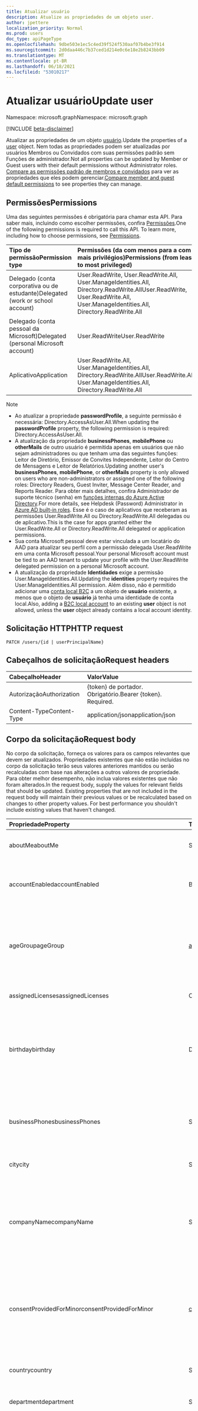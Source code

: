 ```yaml
---
title: Atualizar usuário
description: Atualize as propriedades de um objeto user.
author: jpettere
localization_priority: Normal
ms.prod: users
doc_type: apiPageType
ms.openlocfilehash: 9dbe503e1ec5c4ed39f524f530aaf07b4be3f914
ms.sourcegitcommit: 2d0daa446c7b37ced1d214e0c6e18e2b8243bb09
ms.translationtype: MT
ms.contentlocale: pt-BR
ms.lasthandoff: 06/18/2021
ms.locfileid: "53010217"
---
```

# <a name="update-user"></a><span data-ttu-id="6482c-103">Atualizar usuário</span><span class="sxs-lookup"><span data-stu-id="6482c-103">Update user</span></span>

<span data-ttu-id="6482c-104">Namespace: microsoft.graph</span><span class="sxs-lookup"><span data-stu-id="6482c-104">Namespace: microsoft.graph</span></span>

[!INCLUDE [beta-disclaimer](../../includes/beta-disclaimer.md)]

<span data-ttu-id="6482c-105">Atualizar as propriedades de um objeto [usuário](../resources/user.md).</span><span class="sxs-lookup"><span data-stu-id="6482c-105">Update the properties of a [user](../resources/user.md) object.</span></span> <span data-ttu-id="6482c-106">Nem todas as propriedades podem ser atualizadas por usuários Membros ou Convidados com suas permissões padrão sem Funções de administrador.</span><span class="sxs-lookup"><span data-stu-id="6482c-106">Not all properties can be updated by Member or Guest users with their default permissions without Administrator roles.</span></span> <span data-ttu-id="6482c-107">[Compare as permissões padrão de membros e convidados](/azure/active-directory/fundamentals/users-default-permissions#compare-member-and-guest-default-permissions) para ver as propriedades que eles podem gerenciar.</span><span class="sxs-lookup"><span data-stu-id="6482c-107">[Compare member and guest default permissions](/azure/active-directory/fundamentals/users-default-permissions#compare-member-and-guest-default-permissions) to see properties they can manage.</span></span>

## <a name="permissions"></a><span data-ttu-id="6482c-108">Permissões</span><span class="sxs-lookup"><span data-stu-id="6482c-108">Permissions</span></span>
<span data-ttu-id="6482c-p102">Uma das seguintes permissões é obrigatória para chamar esta API. Para saber mais, incluindo como escolher permissões, confira [Permissões](/graph/permissions-reference).</span><span class="sxs-lookup"><span data-stu-id="6482c-p102">One of the following permissions is required to call this API. To learn more, including how to choose permissions, see [Permissions](/graph/permissions-reference).</span></span>

|<span data-ttu-id="6482c-111">Tipo de permissão</span><span class="sxs-lookup"><span data-stu-id="6482c-111">Permission type</span></span>      | <span data-ttu-id="6482c-112">Permissões (da com menos para a com mais privilégios)</span><span class="sxs-lookup"><span data-stu-id="6482c-112">Permissions (from least to most privileged)</span></span>              |
|:--------------------|:---------------------------------------------------------|
|<span data-ttu-id="6482c-113">Delegado (conta corporativa ou de estudante)</span><span class="sxs-lookup"><span data-stu-id="6482c-113">Delegated (work or school account)</span></span> | <span data-ttu-id="6482c-114">User.ReadWrite, User.ReadWrite.All, User.ManageIdentities.All, Directory.ReadWrite.All</span><span class="sxs-lookup"><span data-stu-id="6482c-114">User.ReadWrite, User.ReadWrite.All, User.ManageIdentities.All, Directory.ReadWrite.All</span></span>    |
|<span data-ttu-id="6482c-115">Delegado (conta pessoal da Microsoft)</span><span class="sxs-lookup"><span data-stu-id="6482c-115">Delegated (personal Microsoft account)</span></span> | <span data-ttu-id="6482c-116">User.ReadWrite</span><span class="sxs-lookup"><span data-stu-id="6482c-116">User.ReadWrite</span></span>    |
|<span data-ttu-id="6482c-117">Aplicativo</span><span class="sxs-lookup"><span data-stu-id="6482c-117">Application</span></span> | <span data-ttu-id="6482c-118">User.ReadWrite.All, User.ManageIdentities.All, Directory.ReadWrite.All</span><span class="sxs-lookup"><span data-stu-id="6482c-118">User.ReadWrite.All, User.ManageIdentities.All, Directory.ReadWrite.All</span></span> |

>[!NOTE]
> - <span data-ttu-id="6482c-119">Ao atualizar a propriedade **passwordProfile**, a seguinte permissão é necessária: Directory.AccessAsUser.All.</span><span class="sxs-lookup"><span data-stu-id="6482c-119">When updating the **passwordProfile** property, the following permission is required: Directory.AccessAsUser.All.</span></span>
> - <span data-ttu-id="6482c-120">A atualização da propriedade **businessPhones**, **mobilePhone** ou **otherMails** de outro usuário é permitida apenas em usuários que não sejam administradores ou que tenham uma das seguintes funções: Leitor de Diretório, Emissor de Convites Independente, Leitor do Centro de Mensagens e Leitor de Relatórios.</span><span class="sxs-lookup"><span data-stu-id="6482c-120">Updating another user's **businessPhones**, **mobilePhone**, or **otherMails** property is only allowed on users who are non-administrators or assigned one of the following roles: Directory Readers, Guest Inviter, Message Center Reader, and Reports Reader.</span></span> <span data-ttu-id="6482c-121">Para obter mais detalhes, confira Administrador de suporte técnico (senha) em [funções internas do Azure Active Directory](/azure/active-directory/roles/permissions-reference).</span><span class="sxs-lookup"><span data-stu-id="6482c-121">For more details, see Helpdesk (Password) Administrator in [Azure AD built-in roles](/azure/active-directory/roles/permissions-reference).</span></span>  <span data-ttu-id="6482c-122">Esse é o caso de aplicativos que receberam as permissões User.ReadWrite.All ou Directory.ReadWrite.All delegadas ou de aplicativo.</span><span class="sxs-lookup"><span data-stu-id="6482c-122">This is the case for apps granted either the User.ReadWrite.All or Directory.ReadWrite.All delegated or application permissions.</span></span>
> - <span data-ttu-id="6482c-123">Sua conta Microsoft pessoal deve estar vinculada a um locatário do AAD para atualizar seu perfil com a permissão delegada User.ReadWrite em uma conta Microsoft pessoal.</span><span class="sxs-lookup"><span data-stu-id="6482c-123">Your personal Microsoft account must be tied to an AAD tenant to update your profile with the User.ReadWrite delegated permission on a personal Microsoft account.</span></span>
> - <span data-ttu-id="6482c-124">A atualização da propriedade **Identidades** exige a permissão User.ManageIdentities.All.</span><span class="sxs-lookup"><span data-stu-id="6482c-124">Updating the **identities** property requires the User.ManageIdentities.All permission.</span></span> <span data-ttu-id="6482c-125">Além disso, não é permitido adicionar uma [conta local B2C](../resources/objectidentity.md) a um objeto de **usuário** existente, a menos que o objeto de **usuário** já tenha uma identidade de conta local.</span><span class="sxs-lookup"><span data-stu-id="6482c-125">Also, adding a [B2C local account](../resources/objectidentity.md) to an existing **user** object is not allowed, unless the **user** object already contains a local account identity.</span></span>

## <a name="http-request"></a><span data-ttu-id="6482c-126">Solicitação HTTP</span><span class="sxs-lookup"><span data-stu-id="6482c-126">HTTP request</span></span>
<!-- { "blockType": "ignored" } -->
```http
PATCH /users/{id | userPrincipalName}
```

## <a name="request-headers"></a><span data-ttu-id="6482c-127">Cabeçalhos de solicitação</span><span class="sxs-lookup"><span data-stu-id="6482c-127">Request headers</span></span>
| <span data-ttu-id="6482c-128">Cabeçalho</span><span class="sxs-lookup"><span data-stu-id="6482c-128">Header</span></span>       | <span data-ttu-id="6482c-129">Valor</span><span class="sxs-lookup"><span data-stu-id="6482c-129">Value</span></span>|
|:-----------|:------|
| <span data-ttu-id="6482c-130">Autorização</span><span class="sxs-lookup"><span data-stu-id="6482c-130">Authorization</span></span>  | <span data-ttu-id="6482c-p105">{token} de portador. Obrigatório.</span><span class="sxs-lookup"><span data-stu-id="6482c-p105">Bearer {token}. Required.</span></span>  |
| <span data-ttu-id="6482c-133">Content-Type</span><span class="sxs-lookup"><span data-stu-id="6482c-133">Content-Type</span></span>  | <span data-ttu-id="6482c-134">application/json</span><span class="sxs-lookup"><span data-stu-id="6482c-134">application/json</span></span>  |

## <a name="request-body"></a><span data-ttu-id="6482c-135">Corpo da solicitação</span><span class="sxs-lookup"><span data-stu-id="6482c-135">Request body</span></span>
<span data-ttu-id="6482c-p106">No corpo da solicitação, forneça os valores para os campos relevantes que devem ser atualizados. Propriedades existentes que não estão incluídas no corpo da solicitação terão seus valores anteriores mantidos ou serão recalculadas com base nas alterações a outros valores de propriedade. Para obter melhor desempenho, não inclua valores existentes que não foram alterados.</span><span class="sxs-lookup"><span data-stu-id="6482c-p106">In the request body, supply the values for relevant fields that should be updated. Existing properties that are not included in the request body will maintain their previous values or be recalculated based on changes to other property values. For best performance you shouldn't include existing values that haven't changed.</span></span>

| <span data-ttu-id="6482c-139">Propriedade</span><span class="sxs-lookup"><span data-stu-id="6482c-139">Property</span></span>     | <span data-ttu-id="6482c-140">Tipo</span><span class="sxs-lookup"><span data-stu-id="6482c-140">Type</span></span>   |<span data-ttu-id="6482c-141">Descrição</span><span class="sxs-lookup"><span data-stu-id="6482c-141">Description</span></span>|
|:---------------|:--------|:----------|
|<span data-ttu-id="6482c-142">aboutMe</span><span class="sxs-lookup"><span data-stu-id="6482c-142">aboutMe</span></span>|<span data-ttu-id="6482c-143">String</span><span class="sxs-lookup"><span data-stu-id="6482c-143">String</span></span>|<span data-ttu-id="6482c-144">Um campo de entrada de texto em forma livre para o usuário se descrever.</span><span class="sxs-lookup"><span data-stu-id="6482c-144">A freeform text entry field for the user to describe themselves.</span></span>|
|<span data-ttu-id="6482c-145">accountEnabled</span><span class="sxs-lookup"><span data-stu-id="6482c-145">accountEnabled</span></span>|<span data-ttu-id="6482c-146">Boolean</span><span class="sxs-lookup"><span data-stu-id="6482c-146">Boolean</span></span>| <span data-ttu-id="6482c-147">**true** se a conta estiver habilitada; caso contrário, **false**.</span><span class="sxs-lookup"><span data-stu-id="6482c-147">**true** if the account is enabled; otherwise, **false**.</span></span> <span data-ttu-id="6482c-148">Essa propriedade é obrigatória quando um usuário é criado.</span><span class="sxs-lookup"><span data-stu-id="6482c-148">This property is required when a user is created.</span></span>    |
| <span data-ttu-id="6482c-149">ageGroup</span><span class="sxs-lookup"><span data-stu-id="6482c-149">ageGroup</span></span> | [<span data-ttu-id="6482c-150">ageGroup</span><span class="sxs-lookup"><span data-stu-id="6482c-150">ageGroup</span></span>](../resources/user.md#agegroup-values) | <span data-ttu-id="6482c-151">Define a faixa etária do usuário.</span><span class="sxs-lookup"><span data-stu-id="6482c-151">Sets the age group of the user.</span></span> <span data-ttu-id="6482c-152">Valores permitidos: `null`, `minor`, `notAdult` e `adult`.</span><span class="sxs-lookup"><span data-stu-id="6482c-152">Allowed values: `null`, `minor`, `notAdult` and `adult`.</span></span> <span data-ttu-id="6482c-153">Confira as [definições de propriedades da faixa etária legal](../resources/user.md#legal-age-group-property-definitions) para obter mais informações.</span><span class="sxs-lookup"><span data-stu-id="6482c-153">Refer to the [legal age group property definitions](../resources/user.md#legal-age-group-property-definitions) for further information.</span></span> |
|<span data-ttu-id="6482c-154">assignedLicenses</span><span class="sxs-lookup"><span data-stu-id="6482c-154">assignedLicenses</span></span>|<span data-ttu-id="6482c-155">Coleção [assignedLicense](../resources/assignedlicense.md)</span><span class="sxs-lookup"><span data-stu-id="6482c-155">[assignedLicense](../resources/assignedlicense.md) collection</span></span>|<span data-ttu-id="6482c-p109">As licenças que são atribuídas ao usuário. Não anulável.</span><span class="sxs-lookup"><span data-stu-id="6482c-p109">The licenses that are assigned to the user. Not nullable.</span></span>            |
|<span data-ttu-id="6482c-158">birthday</span><span class="sxs-lookup"><span data-stu-id="6482c-158">birthday</span></span>|<span data-ttu-id="6482c-159">DateTimeOffset</span><span class="sxs-lookup"><span data-stu-id="6482c-159">DateTimeOffset</span></span>|<span data-ttu-id="6482c-160">O aniversário do usuário.</span><span class="sxs-lookup"><span data-stu-id="6482c-160">The birthday of the user.</span></span> <span data-ttu-id="6482c-161">O tipo Timestamp representa informações de data e hora usando o formato ISO 8601 e está sempre no horário UTC.</span><span class="sxs-lookup"><span data-stu-id="6482c-161">The Timestamp type represents date and time information using ISO 8601 format and is always in UTC time.</span></span> <span data-ttu-id="6482c-162">Por exemplo, meia-noite UTC em 1 de janeiro de 2014 é `2014-01-01T00:00:00Z`</span><span class="sxs-lookup"><span data-stu-id="6482c-162">For example, midnight UTC on Jan 1, 2014 is `2014-01-01T00:00:00Z`</span></span>|
|<span data-ttu-id="6482c-163">businessPhones</span><span class="sxs-lookup"><span data-stu-id="6482c-163">businessPhones</span></span>| <span data-ttu-id="6482c-164">String collection</span><span class="sxs-lookup"><span data-stu-id="6482c-164">String collection</span></span> | <span data-ttu-id="6482c-p111">Números de telefone para o usuário. OBSERVAÇÃO: Embora isso seja uma coleção de cadeias de caracteres, somente um número pode ser definido para essa propriedade.</span><span class="sxs-lookup"><span data-stu-id="6482c-p111">The telephone numbers for the user. NOTE: Although this is a string collection, only one number can be set for this property.</span></span>|
|<span data-ttu-id="6482c-167">city</span><span class="sxs-lookup"><span data-stu-id="6482c-167">city</span></span>|<span data-ttu-id="6482c-168">String</span><span class="sxs-lookup"><span data-stu-id="6482c-168">String</span></span>|<span data-ttu-id="6482c-169">A cidade em que o usuário está localizado.</span><span class="sxs-lookup"><span data-stu-id="6482c-169">The city in which the user is located.</span></span>|
| <span data-ttu-id="6482c-170">companyName</span><span class="sxs-lookup"><span data-stu-id="6482c-170">companyName</span></span> | <span data-ttu-id="6482c-171">String</span><span class="sxs-lookup"><span data-stu-id="6482c-171">String</span></span> | <span data-ttu-id="6482c-172">O nome da empresa em que o usuário está associado.</span><span class="sxs-lookup"><span data-stu-id="6482c-172">The company name which the user is associated.</span></span> <span data-ttu-id="6482c-173">Essa propriedade pode ser útil para descrever a empresa de onde procede um usuário externo.</span><span class="sxs-lookup"><span data-stu-id="6482c-173">This property can be useful for describing the company that an external user comes from.</span></span> <span data-ttu-id="6482c-174">O comprimento máximo do nome da empresa é 64 caracteres.</span><span class="sxs-lookup"><span data-stu-id="6482c-174">The maximum length of the company name is 64 characters.</span></span> |
| <span data-ttu-id="6482c-175">consentProvidedForMinor</span><span class="sxs-lookup"><span data-stu-id="6482c-175">consentProvidedForMinor</span></span> | [<span data-ttu-id="6482c-176">consentProvidedForMinor</span><span class="sxs-lookup"><span data-stu-id="6482c-176">consentProvidedForMinor</span></span>](../resources/user.md#consentprovidedforminor-values) | <span data-ttu-id="6482c-177">Define se o consentimento foi obtido para menores.</span><span class="sxs-lookup"><span data-stu-id="6482c-177">Sets whether consent has been obtained for minors.</span></span> <span data-ttu-id="6482c-178">Valores permitidos: `null`, `granted`, `denied` e `notRequired`.</span><span class="sxs-lookup"><span data-stu-id="6482c-178">Allowed values: `null`, `granted`, `denied` and `notRequired`.</span></span> <span data-ttu-id="6482c-179">Confira as [definições de propriedades da faixa etária legal](../resources/user.md#legal-age-group-property-definitions) para obter mais informações.</span><span class="sxs-lookup"><span data-stu-id="6482c-179">Refer to the [legal age group property definitions](../resources/user.md#legal-age-group-property-definitions) for further information.</span></span> |
|<span data-ttu-id="6482c-180">country</span><span class="sxs-lookup"><span data-stu-id="6482c-180">country</span></span>|<span data-ttu-id="6482c-181">String</span><span class="sxs-lookup"><span data-stu-id="6482c-181">String</span></span>|<span data-ttu-id="6482c-182">País/região em que o usuário está localizado. Por exemplo, "EUA" ou "Reino Unido".</span><span class="sxs-lookup"><span data-stu-id="6482c-182">The country/region in which the user is located; for example, “US” or “UK”.</span></span>|
|<span data-ttu-id="6482c-183">department</span><span class="sxs-lookup"><span data-stu-id="6482c-183">department</span></span>|<span data-ttu-id="6482c-184">String</span><span class="sxs-lookup"><span data-stu-id="6482c-184">String</span></span>|<span data-ttu-id="6482c-185">O nome do departamento no qual o usuário trabalha.</span><span class="sxs-lookup"><span data-stu-id="6482c-185">The name for the department in which the user works.</span></span>|
|<span data-ttu-id="6482c-186">displayName</span><span class="sxs-lookup"><span data-stu-id="6482c-186">displayName</span></span>|<span data-ttu-id="6482c-187">String</span><span class="sxs-lookup"><span data-stu-id="6482c-187">String</span></span>|<span data-ttu-id="6482c-188">O nome exibido para o usuário no catálogo de endereços.</span><span class="sxs-lookup"><span data-stu-id="6482c-188">The name displayed in the address book for the user.</span></span> <span data-ttu-id="6482c-189">É geralmente a combinação do nome, da inicial do meio e do sobrenome do usuário.</span><span class="sxs-lookup"><span data-stu-id="6482c-189">This is usually the combination of the user's first name, middle initial and last name.</span></span> <span data-ttu-id="6482c-190">Essa propriedade é obrigatória quando um usuário é criado e não pode ser apagado durante atualizações.</span><span class="sxs-lookup"><span data-stu-id="6482c-190">This property is required when a user is created and it cannot be cleared during updates.</span></span> <span data-ttu-id="6482c-191">Oferece suporte para `$filter` e `$orderby`.</span><span class="sxs-lookup"><span data-stu-id="6482c-191">Supports `$filter` and `$orderby`.</span></span>|
|<span data-ttu-id="6482c-192">employeeId</span><span class="sxs-lookup"><span data-stu-id="6482c-192">employeeId</span></span>|<span data-ttu-id="6482c-193">String</span><span class="sxs-lookup"><span data-stu-id="6482c-193">String</span></span>|<span data-ttu-id="6482c-194">O identificador de funcionário atribuído ao usuário pela organização.</span><span class="sxs-lookup"><span data-stu-id="6482c-194">The employee identifier assigned to the user by the organization.</span></span>|
| <span data-ttu-id="6482c-195">employeeType</span><span class="sxs-lookup"><span data-stu-id="6482c-195">employeeType</span></span> | <span data-ttu-id="6482c-196">String</span><span class="sxs-lookup"><span data-stu-id="6482c-196">String</span></span> | <span data-ttu-id="6482c-197">Captura o tipo de trabalhador corporativo.</span><span class="sxs-lookup"><span data-stu-id="6482c-197">Captures enterprise worker type.</span></span> <span data-ttu-id="6482c-198">Por exemplo, `Employee`, `Contractor`, `Consultant` ou `Vendor`.</span><span class="sxs-lookup"><span data-stu-id="6482c-198">For example, `Employee`, `Contractor`, `Consultant`, or `Vendor`.</span></span> <span data-ttu-id="6482c-199">Retornado apenas em `$select`.</span><span class="sxs-lookup"><span data-stu-id="6482c-199">Returned only on `$select`.</span></span> <span data-ttu-id="6482c-200">Suporta o `$filter` com o `eq` operador.</span><span class="sxs-lookup"><span data-stu-id="6482c-200">Supports `$filter` with the `eq` operator.</span></span>|
|<span data-ttu-id="6482c-201">givenName</span><span class="sxs-lookup"><span data-stu-id="6482c-201">givenName</span></span>|<span data-ttu-id="6482c-202">String</span><span class="sxs-lookup"><span data-stu-id="6482c-202">String</span></span>|<span data-ttu-id="6482c-203">O nome fornecido (nome) do usuário.</span><span class="sxs-lookup"><span data-stu-id="6482c-203">The given name (first name) of the user.</span></span>|
|<span data-ttu-id="6482c-204">hireDate</span><span class="sxs-lookup"><span data-stu-id="6482c-204">hireDate</span></span>|<span data-ttu-id="6482c-205">DateTimeOffset</span><span class="sxs-lookup"><span data-stu-id="6482c-205">DateTimeOffset</span></span>|<span data-ttu-id="6482c-206">A data de contratação do usuário.</span><span class="sxs-lookup"><span data-stu-id="6482c-206">The hire date of the user.</span></span> <span data-ttu-id="6482c-207">O tipo Timestamp representa informações de data e hora usando o formato ISO 8601 e está sempre no horário UTC.</span><span class="sxs-lookup"><span data-stu-id="6482c-207">The Timestamp type represents date and time information using ISO 8601 format and is always in UTC time.</span></span> <span data-ttu-id="6482c-208">Por exemplo, meia-noite UTC em 1 de janeiro de 2014 é `2014-01-01T00:00:00Z`</span><span class="sxs-lookup"><span data-stu-id="6482c-208">For example, midnight UTC on Jan 1, 2014 is `2014-01-01T00:00:00Z`</span></span>|
|<span data-ttu-id="6482c-209">Identidades</span><span class="sxs-lookup"><span data-stu-id="6482c-209">identities</span></span>|<span data-ttu-id="6482c-210">Coleção [objectIdentity](../resources/objectidentity.md)</span><span class="sxs-lookup"><span data-stu-id="6482c-210">[objectIdentity](../resources/objectidentity.md) collection</span></span>| <span data-ttu-id="6482c-211">Representa as identidades que podem ser usadas para entrar nesta conta de usuário.</span><span class="sxs-lookup"><span data-stu-id="6482c-211">Represents the identities that can be used to sign in to this user account.</span></span> <span data-ttu-id="6482c-212">Uma identidade pode ser fornecida pela Microsoft, por organizações ou por provedores de identidade social, como o Facebook, Google e Microsoft, e está vinculada a uma conta de usuário.</span><span class="sxs-lookup"><span data-stu-id="6482c-212">An identity can be provided by Microsoft, by organizations, or by social identity providers such as Facebook, Google, and Microsoft, and tied to a user account.</span></span> <span data-ttu-id="6482c-213">Qualquer atualização para **identidades** substituirá toda a coleção e você deve fornecer a identidade userPrincipalName **signInType** na coleção.</span><span class="sxs-lookup"><span data-stu-id="6482c-213">Any update to **identities** will replace the entire collection and you must supply the userPrincipalName **signInType** identity in the collection.</span></span>|
|<span data-ttu-id="6482c-214">interests</span><span class="sxs-lookup"><span data-stu-id="6482c-214">interests</span></span>|<span data-ttu-id="6482c-215">Coleção de cadeias de caracteres</span><span class="sxs-lookup"><span data-stu-id="6482c-215">String collection</span></span>|<span data-ttu-id="6482c-216">Uma lista para o usuário descrever os interesses dele.</span><span class="sxs-lookup"><span data-stu-id="6482c-216">A list for the user to describe their interests.</span></span>|
|<span data-ttu-id="6482c-217">jobTitle</span><span class="sxs-lookup"><span data-stu-id="6482c-217">jobTitle</span></span>|<span data-ttu-id="6482c-218">String</span><span class="sxs-lookup"><span data-stu-id="6482c-218">String</span></span>|<span data-ttu-id="6482c-219">O cargo do usuário.</span><span class="sxs-lookup"><span data-stu-id="6482c-219">The user’s job title.</span></span>|
|<span data-ttu-id="6482c-220">email</span><span class="sxs-lookup"><span data-stu-id="6482c-220">mail</span></span>|<span data-ttu-id="6482c-221">String</span><span class="sxs-lookup"><span data-stu-id="6482c-221">String</span></span>|<span data-ttu-id="6482c-222">O endereço SMTP do usuário, por exemplo, `jeff@contoso.onmicrosoft.com`.</span><span class="sxs-lookup"><span data-stu-id="6482c-222">The SMTP address for the user, for example, `jeff@contoso.onmicrosoft.com`.</span></span> <span data-ttu-id="6482c-223">As alterações feitas nessa propriedade também atualizarão a coleção **proxyAddresses** do usuário para incluir o valor como um endereço SMTP.</span><span class="sxs-lookup"><span data-stu-id="6482c-223">Changes to this property will also update the user's **proxyAddresses** collection to include the value as a SMTP address.</span></span> <br><br><span data-ttu-id="6482c-224">Retornado por padrão.</span><span class="sxs-lookup"><span data-stu-id="6482c-224">Returned by default.</span></span> <span data-ttu-id="6482c-225">Oferece suporte para `$filter`.</span><span class="sxs-lookup"><span data-stu-id="6482c-225">Supports `$filter`.</span></span>|
|<span data-ttu-id="6482c-226">mailNickname</span><span class="sxs-lookup"><span data-stu-id="6482c-226">mailNickname</span></span>|<span data-ttu-id="6482c-227">String</span><span class="sxs-lookup"><span data-stu-id="6482c-227">String</span></span>|<span data-ttu-id="6482c-p120">O alias de e-mail do usuário. Essa propriedade deve ser especificada quando um usuário é criado.</span><span class="sxs-lookup"><span data-stu-id="6482c-p120">The mail alias for the user. This property must be specified when a user is created.</span></span>|
|<span data-ttu-id="6482c-230">mobilePhone</span><span class="sxs-lookup"><span data-stu-id="6482c-230">mobilePhone</span></span>|<span data-ttu-id="6482c-231">String</span><span class="sxs-lookup"><span data-stu-id="6482c-231">String</span></span>|<span data-ttu-id="6482c-232">O número de celular principal do usuário.</span><span class="sxs-lookup"><span data-stu-id="6482c-232">The primary cellular telephone number for the user.</span></span>|
|<span data-ttu-id="6482c-233">mySite</span><span class="sxs-lookup"><span data-stu-id="6482c-233">mySite</span></span>|<span data-ttu-id="6482c-234">String</span><span class="sxs-lookup"><span data-stu-id="6482c-234">String</span></span>|<span data-ttu-id="6482c-235">A URL do site pessoal do usuário.</span><span class="sxs-lookup"><span data-stu-id="6482c-235">The URL for the user's personal site.</span></span>|
|<span data-ttu-id="6482c-236">officeLocation</span><span class="sxs-lookup"><span data-stu-id="6482c-236">officeLocation</span></span>|<span data-ttu-id="6482c-237">String</span><span class="sxs-lookup"><span data-stu-id="6482c-237">String</span></span>|<span data-ttu-id="6482c-238">A localização do escritório no local de trabalho do usuário.</span><span class="sxs-lookup"><span data-stu-id="6482c-238">The office location in the user's place of business.</span></span>|
| <span data-ttu-id="6482c-239">onPremisesExtensionAttributes</span><span class="sxs-lookup"><span data-stu-id="6482c-239">onPremisesExtensionAttributes</span></span> | [<span data-ttu-id="6482c-240">onPremisesExtensionAttributes</span><span class="sxs-lookup"><span data-stu-id="6482c-240">onPremisesExtensionAttributes</span></span>](../resources/onpremisesextensionattributes.md) | <span data-ttu-id="6482c-241">Contém extensionAttributes 1-15 para o usuário.</span><span class="sxs-lookup"><span data-stu-id="6482c-241">Contains extensionAttributes 1-15 for the user.</span></span> <span data-ttu-id="6482c-242">Observe que os atributos de extensão individuais não são selecionáveis nem filtráveis.</span><span class="sxs-lookup"><span data-stu-id="6482c-242">Note that the individual extension attributes are neither selectable nor filterable.</span></span> <span data-ttu-id="6482c-243">Para um usuário do `onPremisesSyncEnabled`, a fonte de autoridade desse conjunto de propriedades é o local e é somente leitura.</span><span class="sxs-lookup"><span data-stu-id="6482c-243">For an `onPremisesSyncEnabled` user, the source of authority for this set of properties is the on-premises and is read-only and is read-only.</span></span> <span data-ttu-id="6482c-244">Esses atributos de extensão também são conhecidos como atributos personalizados do Exchange 1-15.</span><span class="sxs-lookup"><span data-stu-id="6482c-244">These extension attributes are also known as Exchange custom attributes 1-15.</span></span>|
|<span data-ttu-id="6482c-245">onPremisesImmutableId</span><span class="sxs-lookup"><span data-stu-id="6482c-245">onPremisesImmutableId</span></span>|<span data-ttu-id="6482c-246">String</span><span class="sxs-lookup"><span data-stu-id="6482c-246">String</span></span>|<span data-ttu-id="6482c-247">Essa propriedade é usada para associar uma conta de usuário do Active Directory local com seu objeto de usuário do Azure AD.</span><span class="sxs-lookup"><span data-stu-id="6482c-247">This property is used to associate an on-premises Active Directory user account to their Azure AD user object.</span></span> <span data-ttu-id="6482c-248">Esta propriedade deverá ser especificada ao criar uma nova conta de usuário no Graph se você estiver usando um domínio federado para a propriedade **userPrincipalName** (UPN) do usuário.</span><span class="sxs-lookup"><span data-stu-id="6482c-248">This property must be specified when creating a new user account in the Graph if you are using a federated domain for the user’s **userPrincipalName** (UPN) property.</span></span> <span data-ttu-id="6482c-249">**Importante:** Os caracteres **$** e **_** e não podem ser usados ao especificar essa propriedade.</span><span class="sxs-lookup"><span data-stu-id="6482c-249">**Important:** The **$** and **_** characters cannot be used when specifying this property.</span></span>                            |
|<span data-ttu-id="6482c-250">otherMails</span><span class="sxs-lookup"><span data-stu-id="6482c-250">otherMails</span></span>|<span data-ttu-id="6482c-251">String</span><span class="sxs-lookup"><span data-stu-id="6482c-251">String</span></span> |<span data-ttu-id="6482c-252">Uma lista de endereços de email adicional para o usuário; Por exemplo: `["bob@contoso.com", "Robert@fabrikam.com"]`.</span><span class="sxs-lookup"><span data-stu-id="6482c-252">A list of additional email addresses for the user; for example: `["bob@contoso.com", "Robert@fabrikam.com"]`.</span></span>|
|<span data-ttu-id="6482c-253">passwordPolicies</span><span class="sxs-lookup"><span data-stu-id="6482c-253">passwordPolicies</span></span>|<span data-ttu-id="6482c-254">String</span><span class="sxs-lookup"><span data-stu-id="6482c-254">String</span></span>|<span data-ttu-id="6482c-255">Especifica as políticas de senha do usuário.</span><span class="sxs-lookup"><span data-stu-id="6482c-255">Specifies password policies for the user.</span></span> <span data-ttu-id="6482c-256">Este valor é uma enumeração com um valor possível sendo `DisableStrongPassword`, que permite que senhas mais fracas do que a política padrão sejam especificadas.</span><span class="sxs-lookup"><span data-stu-id="6482c-256">This value is an enumeration with one possible value being `DisableStrongPassword`, which allows weaker passwords than the default policy to be specified.</span></span> <span data-ttu-id="6482c-257">`DisablePasswordExpiration` também pode ser especificado.</span><span class="sxs-lookup"><span data-stu-id="6482c-257">`DisablePasswordExpiration` can also be specified.</span></span> <span data-ttu-id="6482c-258">Os dois podem ser especificados juntos; por exemplo: `DisablePasswordExpiration, DisableStrongPassword`.</span><span class="sxs-lookup"><span data-stu-id="6482c-258">The two may be specified together; for example: `DisablePasswordExpiration, DisableStrongPassword`.</span></span>|
|<span data-ttu-id="6482c-259">passwordProfile</span><span class="sxs-lookup"><span data-stu-id="6482c-259">passwordProfile</span></span>|[<span data-ttu-id="6482c-260">PasswordProfile</span><span class="sxs-lookup"><span data-stu-id="6482c-260">PasswordProfile</span></span>](../resources/passwordprofile.md)|<span data-ttu-id="6482c-261">Especifica o perfil de senha do usuário.</span><span class="sxs-lookup"><span data-stu-id="6482c-261">Specifies the password profile for the user.</span></span> <span data-ttu-id="6482c-262">O perfil contém a senha do usuário.</span><span class="sxs-lookup"><span data-stu-id="6482c-262">The profile contains the user’s password.</span></span> <span data-ttu-id="6482c-263">Essa propriedade é obrigatória quando um usuário é criado.</span><span class="sxs-lookup"><span data-stu-id="6482c-263">This property is required when a user is created.</span></span> <span data-ttu-id="6482c-264">A senha no perfil deve atender a requisitos mínimos, conforme especificado pela propriedade **passwordPolicies**.</span><span class="sxs-lookup"><span data-stu-id="6482c-264">The password in the profile must satisfy minimum requirements as specified by the **passwordPolicies** property.</span></span> <span data-ttu-id="6482c-265">Por padrão, é obrigatória uma senha forte.</span><span class="sxs-lookup"><span data-stu-id="6482c-265">By default, a strong password is required.</span></span> <span data-ttu-id="6482c-266">A *permissão Directory.AccessAsUser.All* é necessária para atualizar essa propriedade.</span><span class="sxs-lookup"><span data-stu-id="6482c-266">The *Directory.AccessAsUser.All* permission is required to update this property.</span></span>|
|<span data-ttu-id="6482c-267">pastProjects</span><span class="sxs-lookup"><span data-stu-id="6482c-267">pastProjects</span></span>|<span data-ttu-id="6482c-268">Coleção de cadeias de caracteres</span><span class="sxs-lookup"><span data-stu-id="6482c-268">String collection</span></span>|<span data-ttu-id="6482c-269">Uma lista para o usuário enumerar seus projetos anteriores.</span><span class="sxs-lookup"><span data-stu-id="6482c-269">A list for the user to enumerate their past projects.</span></span>|
|<span data-ttu-id="6482c-270">postalCode</span><span class="sxs-lookup"><span data-stu-id="6482c-270">postalCode</span></span>|<span data-ttu-id="6482c-271">String</span><span class="sxs-lookup"><span data-stu-id="6482c-271">String</span></span>|<span data-ttu-id="6482c-p125">O código postal do endereço postal do usuário. O código postal é específico para o país/região do usuário. Nos Estados Unidos, esse atributo contém o CEP.</span><span class="sxs-lookup"><span data-stu-id="6482c-p125">The postal code for the user's postal address. The postal code is specific to the user's country/region. In the United States of America, this attribute contains the ZIP code.</span></span>|
|<span data-ttu-id="6482c-275">preferredLanguage</span><span class="sxs-lookup"><span data-stu-id="6482c-275">preferredLanguage</span></span>|<span data-ttu-id="6482c-276">String</span><span class="sxs-lookup"><span data-stu-id="6482c-276">String</span></span>|<span data-ttu-id="6482c-277">O idioma preferencial do usuário.</span><span class="sxs-lookup"><span data-stu-id="6482c-277">The preferred language for the user.</span></span> <span data-ttu-id="6482c-278">Deve seguir o Código ISO 639-1; por exemplo `en-US`.</span><span class="sxs-lookup"><span data-stu-id="6482c-278">Should follow ISO 639-1 Code; for example `en-US`.</span></span>|
|<span data-ttu-id="6482c-279">responsibilities</span><span class="sxs-lookup"><span data-stu-id="6482c-279">responsibilities</span></span>|<span data-ttu-id="6482c-280">Coleção de cadeias de caracteres</span><span class="sxs-lookup"><span data-stu-id="6482c-280">String collection</span></span>|<span data-ttu-id="6482c-281">Uma lista para o usuário enumerar suas responsabilidades.</span><span class="sxs-lookup"><span data-stu-id="6482c-281">A list for the user to enumerate their responsibilities.</span></span>|
|<span data-ttu-id="6482c-282">schools</span><span class="sxs-lookup"><span data-stu-id="6482c-282">schools</span></span>|<span data-ttu-id="6482c-283">Coleção de cadeias de caracteres</span><span class="sxs-lookup"><span data-stu-id="6482c-283">String collection</span></span>|<span data-ttu-id="6482c-284">Uma lista para o usuário enumerar as escolas que ele frequentou.</span><span class="sxs-lookup"><span data-stu-id="6482c-284">A list for the user to enumerate the schools they have attended.</span></span>|
|<span data-ttu-id="6482c-285">skills</span><span class="sxs-lookup"><span data-stu-id="6482c-285">skills</span></span>|<span data-ttu-id="6482c-286">Coleção de cadeias de caracteres</span><span class="sxs-lookup"><span data-stu-id="6482c-286">String collection</span></span>|<span data-ttu-id="6482c-287">Uma lista para o usuário enumerar suas qualificações.</span><span class="sxs-lookup"><span data-stu-id="6482c-287">A list for the user to enumerate their skills.</span></span>|
|<span data-ttu-id="6482c-288">state</span><span class="sxs-lookup"><span data-stu-id="6482c-288">state</span></span>|<span data-ttu-id="6482c-289">String</span><span class="sxs-lookup"><span data-stu-id="6482c-289">String</span></span>|<span data-ttu-id="6482c-290">O estado ou município no endereço do usuário.</span><span class="sxs-lookup"><span data-stu-id="6482c-290">The state or province in the user's address.</span></span>|
|<span data-ttu-id="6482c-291">streetAddress</span><span class="sxs-lookup"><span data-stu-id="6482c-291">streetAddress</span></span>|<span data-ttu-id="6482c-292">String</span><span class="sxs-lookup"><span data-stu-id="6482c-292">String</span></span>|<span data-ttu-id="6482c-293">O endereço do local de trabalho do usuário.</span><span class="sxs-lookup"><span data-stu-id="6482c-293">The street address of the user's place of business.</span></span>|
|<span data-ttu-id="6482c-294">surname</span><span class="sxs-lookup"><span data-stu-id="6482c-294">surname</span></span>|<span data-ttu-id="6482c-295">String</span><span class="sxs-lookup"><span data-stu-id="6482c-295">String</span></span>|<span data-ttu-id="6482c-296">O sobrenome do usuário (nome de família ou sobrenome).</span><span class="sxs-lookup"><span data-stu-id="6482c-296">The user's surname (family name or last name).</span></span>|
|<span data-ttu-id="6482c-297">usageLocation</span><span class="sxs-lookup"><span data-stu-id="6482c-297">usageLocation</span></span>|<span data-ttu-id="6482c-298">String</span><span class="sxs-lookup"><span data-stu-id="6482c-298">String</span></span>|<span data-ttu-id="6482c-299">Um código de duas letras (padrão ISO 3166).</span><span class="sxs-lookup"><span data-stu-id="6482c-299">A two letter country code (ISO standard 3166).</span></span> <span data-ttu-id="6482c-300">Obrigatório para os usuários que receberão licenças devido à exigência legal de verificar a disponibilidade de serviços nos países.</span><span class="sxs-lookup"><span data-stu-id="6482c-300">Required for users that will be assigned licenses due to legal requirement to check for availability of services in countries.</span></span>  <span data-ttu-id="6482c-301">Os exemplos incluem:`US`,`JP` e `GB`.</span><span class="sxs-lookup"><span data-stu-id="6482c-301">Examples include: `US`, `JP`, and `GB`.</span></span> <span data-ttu-id="6482c-302">Não anulável.</span><span class="sxs-lookup"><span data-stu-id="6482c-302">Not nullable.</span></span>|
|<span data-ttu-id="6482c-303">userPrincipalName</span><span class="sxs-lookup"><span data-stu-id="6482c-303">userPrincipalName</span></span>|<span data-ttu-id="6482c-304">String</span><span class="sxs-lookup"><span data-stu-id="6482c-304">String</span></span>|<span data-ttu-id="6482c-p128">O nome UPN do usuário. O nome UPN é um nome de logon para o usuário ao estilo da Internet com base na RFC 822 padrão da Internet. Por convenção, ele deve ser mapeado para o nome de email do usuário. O formato geral é alias@domain, em que o domínio deve estar presente na coleção de domínios verificados do locatário. Essa propriedade é obrigatória quando um usuário é criado. Os domínios verificados para o locatário podem ser acessados pela propriedade **verifiedDomains** de [organization](../resources/organization.md). Oferece suporte a $filter e $orderby.</span><span class="sxs-lookup"><span data-stu-id="6482c-p128">The user principal name (UPN) of the user. The UPN is an Internet-style login name for the user based on the Internet standard RFC 822. By convention, this should map to the user's email name. The general format is alias@domain, where domain must be present in the tenant’s collection of verified domains. This property is required when a user is created. The verified domains for the tenant can be accessed from the **verifiedDomains** property of [organization](../resources/organization.md). Supports $filter and $orderby.</span></span>
|<span data-ttu-id="6482c-312">userType</span><span class="sxs-lookup"><span data-stu-id="6482c-312">userType</span></span>|<span data-ttu-id="6482c-313">String</span><span class="sxs-lookup"><span data-stu-id="6482c-313">String</span></span>|<span data-ttu-id="6482c-314">Um valor de string que pode ser usado para classificar tipos de usuário em seu diretório, como `Member` e `Guest`.</span><span class="sxs-lookup"><span data-stu-id="6482c-314">A string value that can be used to classify user types in your directory, such as `Member` and `Guest`.</span></span>          |

<span data-ttu-id="6482c-315">Como o **recurso do** usuário dá suporte a extensões, você pode usar a operação para adicionar, atualizar ou excluir seus próprios dados específicos do aplicativo em propriedades [personalizadas](/graph/extensibility-overview)de uma extensão em uma instância do usuário `PATCH` existente. </span><span class="sxs-lookup"><span data-stu-id="6482c-315">Because the **user** resource supports [extensions](/graph/extensibility-overview), you can use the `PATCH` operation to add, update, or delete your own app-specific data in custom properties of an extension in an existing **user** instance.</span></span>

> [!NOTE] 
> <span data-ttu-id="6482c-316">As propriedades a seguir não podem ser atualizadas usando um contexto somente de aplicativo: **aboutMe**, **birthday**, **hireDate**, **interests**, **mySite**, **pastProjects**, **preferredName**, **responsibilities**, **schools** e **skills**.</span><span class="sxs-lookup"><span data-stu-id="6482c-316">The follow properties cannot be updated using an application-only context: **aboutMe**, **birthday**, **hireDate**, **interests**, **mySite**, **pastProjects**, **preferredName**, **responsibilities**, **schools**, and **skills**.</span></span>

## <a name="response"></a><span data-ttu-id="6482c-317">Resposta</span><span class="sxs-lookup"><span data-stu-id="6482c-317">Response</span></span>

<span data-ttu-id="6482c-318">Se tiver êxito, este método retornará um código de resposta `204 No Content`.</span><span class="sxs-lookup"><span data-stu-id="6482c-318">If successful, this method returns a `204 No Content` response code.</span></span>

## <a name="example"></a><span data-ttu-id="6482c-319">Exemplo</span><span class="sxs-lookup"><span data-stu-id="6482c-319">Example</span></span>

### <a name="example-1-update-properties-of-the-signed-in-user"></a><span data-ttu-id="6482c-320">Exemplo 1: atualizar as propriedades do usuário conectado</span><span class="sxs-lookup"><span data-stu-id="6482c-320">Example 1: Update properties of the signed-in user</span></span>

#### <a name="request"></a><span data-ttu-id="6482c-321">Solicitação</span><span class="sxs-lookup"><span data-stu-id="6482c-321">Request</span></span>

<span data-ttu-id="6482c-322">O exemplo a seguir mostra uma solicitação.</span><span class="sxs-lookup"><span data-stu-id="6482c-322">The following example shows a request.</span></span>

# <a name="http"></a>[<span data-ttu-id="6482c-323">HTTP</span><span class="sxs-lookup"><span data-stu-id="6482c-323">HTTP</span></span>](#tab/http)
<!-- {
  "blockType": "request",
  "name": "update_user"
}-->
```http
PATCH https://graph.microsoft.com/beta/me
Content-type: application/json

{
  "businessPhones": [
    "+1 425 555 0109"
  ],
  "officeLocation": "18/2111"
}
```
# <a name="c"></a>[<span data-ttu-id="6482c-324">C#</span><span class="sxs-lookup"><span data-stu-id="6482c-324">C#</span></span>](#tab/csharp)
[!INCLUDE [sample-code](../includes/snippets/csharp/update-user-csharp-snippets.md)]
[!INCLUDE [sdk-documentation](../includes/snippets/snippets-sdk-documentation-link.md)]

# <a name="javascript"></a>[<span data-ttu-id="6482c-325">JavaScript</span><span class="sxs-lookup"><span data-stu-id="6482c-325">JavaScript</span></span>](#tab/javascript)
[!INCLUDE [sample-code](../includes/snippets/javascript/update-user-javascript-snippets.md)]
[!INCLUDE [sdk-documentation](../includes/snippets/snippets-sdk-documentation-link.md)]

# <a name="objective-c"></a>[<span data-ttu-id="6482c-326">Objective-C</span><span class="sxs-lookup"><span data-stu-id="6482c-326">Objective-C</span></span>](#tab/objc)
[!INCLUDE [sample-code](../includes/snippets/objc/update-user-objc-snippets.md)]
[!INCLUDE [sdk-documentation](../includes/snippets/snippets-sdk-documentation-link.md)]

# <a name="java"></a>[<span data-ttu-id="6482c-327">Java</span><span class="sxs-lookup"><span data-stu-id="6482c-327">Java</span></span>](#tab/java)
[!INCLUDE [sample-code](../includes/snippets/java/update-user-java-snippets.md)]
[!INCLUDE [sdk-documentation](../includes/snippets/snippets-sdk-documentation-link.md)]

---

#### <a name="response"></a><span data-ttu-id="6482c-328">Resposta</span><span class="sxs-lookup"><span data-stu-id="6482c-328">Response</span></span>

<span data-ttu-id="6482c-329">O exemplo a seguir mostra a resposta.</span><span class="sxs-lookup"><span data-stu-id="6482c-329">The following example shows the response.</span></span>
<!-- {
  "blockType": "response"
} -->
```http
HTTP/1.1 204 No Content
```

### <a name="example-2-update-properties-of-the-specified-user"></a><span data-ttu-id="6482c-330">Exemplo 2: atualizar as propriedades do usuário especificado</span><span class="sxs-lookup"><span data-stu-id="6482c-330">Example 2: Update properties of the specified user</span></span>

#### <a name="request"></a><span data-ttu-id="6482c-331">Solicitação</span><span class="sxs-lookup"><span data-stu-id="6482c-331">Request</span></span>

<span data-ttu-id="6482c-332">O exemplo a seguir mostra uma solicitação.</span><span class="sxs-lookup"><span data-stu-id="6482c-332">The following example shows a request.</span></span>


# <a name="http"></a>[<span data-ttu-id="6482c-333">HTTP</span><span class="sxs-lookup"><span data-stu-id="6482c-333">HTTP</span></span>](#tab/http)
<!-- {
  "blockType": "request",
  "name": "update_other_user"
}-->
```http
PATCH https://graph.microsoft.com/beta/users/{id}
Content-type: application/json

{
  "businessPhones": [
    "+1 425 555 0109"
  ],
  "officeLocation": "18/2111"
}
```
# <a name="c"></a>[<span data-ttu-id="6482c-334">C#</span><span class="sxs-lookup"><span data-stu-id="6482c-334">C#</span></span>](#tab/csharp)
[!INCLUDE [sample-code](../includes/snippets/csharp/update-other-user-csharp-snippets.md)]
[!INCLUDE [sdk-documentation](../includes/snippets/snippets-sdk-documentation-link.md)]

# <a name="javascript"></a>[<span data-ttu-id="6482c-335">JavaScript</span><span class="sxs-lookup"><span data-stu-id="6482c-335">JavaScript</span></span>](#tab/javascript)
[!INCLUDE [sample-code](../includes/snippets/javascript/update-other-user-javascript-snippets.md)]
[!INCLUDE [sdk-documentation](../includes/snippets/snippets-sdk-documentation-link.md)]

# <a name="objective-c"></a>[<span data-ttu-id="6482c-336">Objective-C</span><span class="sxs-lookup"><span data-stu-id="6482c-336">Objective-C</span></span>](#tab/objc)
[!INCLUDE [sample-code](../includes/snippets/objc/update-other-user-objc-snippets.md)]
[!INCLUDE [sdk-documentation](../includes/snippets/snippets-sdk-documentation-link.md)]

# <a name="java"></a>[<span data-ttu-id="6482c-337">Java</span><span class="sxs-lookup"><span data-stu-id="6482c-337">Java</span></span>](#tab/java)
[!INCLUDE [sample-code](../includes/snippets/java/update-other-user-java-snippets.md)]
[!INCLUDE [sdk-documentation](../includes/snippets/snippets-sdk-documentation-link.md)]

---


#### <a name="response"></a><span data-ttu-id="6482c-338">Resposta</span><span class="sxs-lookup"><span data-stu-id="6482c-338">Response</span></span>

<span data-ttu-id="6482c-339">O exemplo a seguir mostra a resposta.</span><span class="sxs-lookup"><span data-stu-id="6482c-339">The following example shows the response.</span></span>
<!-- {
  "blockType": "response"
} -->
```http
HTTP/1.1 204 No Content
```

## <a name="see-also"></a><span data-ttu-id="6482c-340">Confira também</span><span class="sxs-lookup"><span data-stu-id="6482c-340">See also</span></span>

- [<span data-ttu-id="6482c-341">Adicionar dados personalizados a recursos usando extensões</span><span class="sxs-lookup"><span data-stu-id="6482c-341">Add custom data to resources using extensions</span></span>](/graph/extensibility-overview)
- [<span data-ttu-id="6482c-342">Adicionar dados personalizados aos usuários usando extensões abertas (visualização)</span><span class="sxs-lookup"><span data-stu-id="6482c-342">Add custom data to users using open extensions (preview)</span></span>](/graph/extensibility-open-users)
- [<span data-ttu-id="6482c-343">Adicionar dados personalizados a grupos usando extensões do esquema (visualização)</span><span class="sxs-lookup"><span data-stu-id="6482c-343">Add custom data to groups using schema extensions (preview)</span></span>](/graph/extensibility-schema-groups)

<!-- uuid: 8fcb5dbc-d5aa-4681-8e31-b001d5168d79
2015-10-25 14:57:30 UTC -->
<!--
{
  "type": "#page.annotation",
  "description": "Update user",
  "keywords": "",
  "section": "documentation",
  "tocPath": "",
  "suppressions": [
  ]
}
-->
